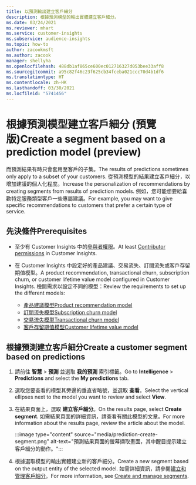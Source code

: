 ```yaml
---
title: 以預測輸出建立客戶細分
description: 根據預測模型的輸出實體建立客戶細分。
ms.date: 03/24/2021
ms.reviewer: mhart
ms.service: customer-insights
ms.subservice: audience-insights
ms.topic: how-to
author: zacookmsft
ms.author: zacook
manager: shellyha
ms.openlocfilehash: 488db1af865ce600ec012716327d053bee33aff8
ms.sourcegitcommit: a95c82f46c23f625cb34fceba021ccc70d4b1df6
ms.translationtype: HT
ms.contentlocale: zh-HK
ms.lasthandoff: 03/30/2021
ms.locfileid: "5741456"
---
```

# <a name="create-a-segment-based-on-a-prediction-model-preview"></a><span data-ttu-id="28c19-103">根據預測模型建立客戶細分 (預覽版)</span><span class="sxs-lookup"><span data-stu-id="28c19-103">Create a segment based on a prediction model (preview)</span></span>

<span data-ttu-id="28c19-104">而預測結果有時只會套用至客戶的子集。</span><span class="sxs-lookup"><span data-stu-id="28c19-104">The results of predictions sometimes only apply to a subset of your customers.</span></span> <span data-ttu-id="28c19-105">從預測模型的結果建立客戶細分，以增加建議的個人化程度。</span><span class="sxs-lookup"><span data-stu-id="28c19-105">Increase the personalization of recommendations by creating segments from results of prediction models.</span></span> <span data-ttu-id="28c19-106">例如，您可能想要給喜歡特定服務類型客戶一些專屬建議。</span><span class="sxs-lookup"><span data-stu-id="28c19-106">For example, you may want to give specific recommendations to customers that prefer a certain type of service.</span></span> 

## <a name="prerequisites"></a><span data-ttu-id="28c19-107">先決條件</span><span class="sxs-lookup"><span data-stu-id="28c19-107">Prerequisites</span></span>

- <span data-ttu-id="28c19-108">至少有 Customer Insights 中的[參與者權限](permissions.md)。</span><span class="sxs-lookup"><span data-stu-id="28c19-108">At least [Contributor permissions](permissions.md) in Customer Insights.</span></span>

- <span data-ttu-id="28c19-109">在 Customer Insights 中設定好的產品建議、交易流失、訂閱流失或客戶存留期值模型。</span><span class="sxs-lookup"><span data-stu-id="28c19-109">A product recommendation, transactional churn, subscription churn, or customer lifetime value model configured in Customer Insights.</span></span> <span data-ttu-id="28c19-110">檢閱需求以設定不同的模型：</span><span class="sxs-lookup"><span data-stu-id="28c19-110">Review the requirements to set up the different models:</span></span>

  - [<span data-ttu-id="28c19-111">產品建議模型</span><span class="sxs-lookup"><span data-stu-id="28c19-111">Product recommendation model</span></span>](predict-product-recommendation.md)
  - [<span data-ttu-id="28c19-112">訂閱流失模型</span><span class="sxs-lookup"><span data-stu-id="28c19-112">Subscription churn model</span></span>](predict-subscription-churn.md)
  - [<span data-ttu-id="28c19-113">交易流失模型</span><span class="sxs-lookup"><span data-stu-id="28c19-113">Transactional churn model</span></span>](predict-transactional-churn.md)
  - [<span data-ttu-id="28c19-114">客戶存留期值模型</span><span class="sxs-lookup"><span data-stu-id="28c19-114">Customer lifetime value model</span></span>](predict-customer-lifetime-value.md)

## <a name="create-a-customer-segment-based-on-predictions"></a><span data-ttu-id="28c19-115">根據預測建立客戶細分</span><span class="sxs-lookup"><span data-stu-id="28c19-115">Create a customer segment based on predictions</span></span>

1. <span data-ttu-id="28c19-116">請前往 **智慧** > **預測** 並選取 **我的預測** 索引標籤。</span><span class="sxs-lookup"><span data-stu-id="28c19-116">Go to **Intelligence** > **Predictions** and select the **My predictions** tab.</span></span>

1. <span data-ttu-id="28c19-117">選取您要查看的模型其旁邊的垂直省略號，並選取 **查看**。</span><span class="sxs-lookup"><span data-stu-id="28c19-117">Select the vertical ellipses next to the model you want to review and select **View**.</span></span>

1. <span data-ttu-id="28c19-118">在結果頁面上，選取 **建立客戶細分**。</span><span class="sxs-lookup"><span data-stu-id="28c19-118">On the results page, select **Create segment**.</span></span> <span data-ttu-id="28c19-119">如需結果頁面的詳細資訊，請查看有關此模型的文章。</span><span class="sxs-lookup"><span data-stu-id="28c19-119">For more information about the results page, review the article about the model.</span></span>

   :::image type="content" source="media/prediction-create-segment.png" alt-text="預測結果頁面的螢幕擷取畫面，其中醒目提示建立客戶細分的動作。":::

1. <span data-ttu-id="28c19-121">根據選取模型的輸出實體建立新的客戶細分。</span><span class="sxs-lookup"><span data-stu-id="28c19-121">Create a new segment based on the output entity of the selected model.</span></span> <span data-ttu-id="28c19-122">如需詳細資訊，請參閱[建立和管理客戶細分](segments.md)。</span><span class="sxs-lookup"><span data-stu-id="28c19-122">For more information, see [Create and manage segments](segments.md).</span></span>